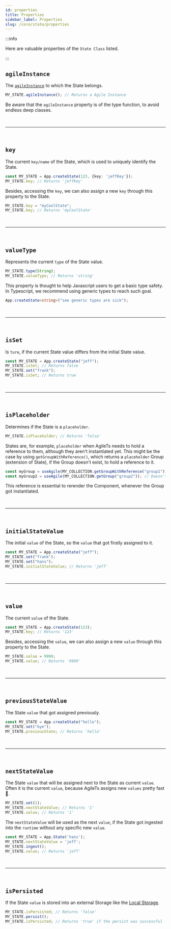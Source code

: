 ```yaml
---
id: properties
title: Properties
sidebar_label: Properties
slug: /core/state/properties
---
```


:::info

Here are valuable properties of the `State Class` listed.

:::

## `agileInstance`

The [`agileInstance`](../agile-instance/Introduction.md) to which the State belongs.
```ts
MY_STATE.agileInstance(); // Returns a Agile Instance
```
Be aware that the `agileInstance` property is of the type function, 
to avoid endless deep classes.



<br />

---

<br />



## `key`

The current `key/name` of the State, 
which is used to uniquely identify the State.
```ts {2}
const MY_STATE = App.createState(123, {key: 'jeffKey'});
MY_STATE.key; // Returns 'jeffKey'
```
Besides, accessing the `key`,
we can also assign a new `key` through this property to the State.
```ts {1}
MY_STATE.key = "myCoolState";
MY_STATE.key; // Returns 'myCoolState'
```



<br />

---

<br />



## `valueType`

Represents the current `type` of the State value.
```ts {2}
MY_STATE.type(String);
MY_STATE.valueType; // Returns 'string'
```
This property is thought to help Javascript users to get a basic type safety.
In Typescript, we recommend using generic types to reach such goal.
```ts
App.createState<string>("see generic types are sick");
```



<br />

---

<br />



## `isSet`

Is `ture`, if the current State value differs from the initial State value.
```ts {2,4}
const MY_STATE = App.createState("jeff");
MY_STATE.isSet; // Returns false
MY_STATE.set("frank");
MY_STATE.isSet; // Returns true
```



<br />

---

<br />



## `isPlaceholder`

Determines if the State is a `placeholder`.
```ts
MY_STATE.isPlaceholder; // Returns 'false'
```
States are, for example, `placeholder` when AgileTs needs to hold a reference to them,
although they aren't instantiated yet.
This might be the case by using `getGroupWithReference()`,
which returns a `placeholder` Group (extension of State), if the Group doesn't exist,
to hold a reference to it.
```ts
const myGroup = useAgile(MY_COLLECTION.getGroupWithReference("group1")); // Causes rerender if Group got created
const myGroup2 = useAgile(MY_COLLECTION.getGroup("group2")); // Doesn't Causes rerender if Group got created
```
This reference is essential to rerender the Component,
whenever the Group got instantiated.



<br />

---

<br />



## `initialStateValue`

The initial `value` of the State,
so the `value` that got firstly assigned to it.
```ts {4}
const MY_STATE = App.createState("jeff");
MY_STATE.set("frank");
MY_STATE.set("hans");
MY_STATE.initialStateValue; // Returns 'jeff'
```



<br />

---

<br />



## `value`

The current `value` of the State.
```ts {2}
const MY_STATE = App.createState(123);
MY_STATE.key; // Returns '123'
```
Besides, accessing the `value`,
we can also assign a new `value` through this property to the State.
```ts {1}
MY_STATE.value = 9999;
MY_STATE.value; // Returns '9999'
```



<br />

---

<br />



## `previousStateValue`

The State `value` that got assigned previously.
```ts
const MY_STATE = App.createState("hello");
MY_STATE.set("bye");
MY_STATE.previousState; // Returns 'hello'
```



<br />

---

<br />



## `nextStateValue`

The State `value` that will be assigned next to the State as current `value`.
Often it is the current `value`, because AgileTs assigns new `values` pretty fast 🚀.
```ts {2}
MY_STATE.set(1);
MY_STATE.nextStateValue; // Returns '1'
MY_STATE.value; // Returns '1'
```
The `nextStateValue` will be used as the next `value`, 
if the State got ingested into the `runtime` without any specific new `value`.
```ts {2}
const MY_STATE = App.State('hans');
MY_STATE.nextStateValue = 'jeff';
MY_STATE.ingest(); 
MY_STATE.value; // Returns 'jeff'
```



<br />

---

<br />



## `isPersisted`

If the State `value` is stored into an external Storage like the [Local Storage](https://developer.mozilla.org/de/docs/Web/API/Window/localStorage).
```ts {1,3}
MY_STATE.isPersisted; // Returns 'false'
MY_STATE.persist(); 
MY_STATE.isPersisted; // Returns 'true' if the persist was successful
```
